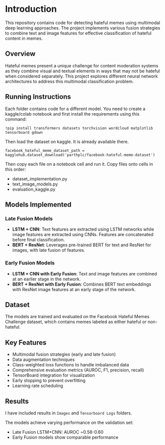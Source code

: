 # Introduction

This repository contains code for detecting hateful memes using multimodal deep learning approaches. The project implements various fusion strategies to combine text and image features for effective classification of hateful content in memes.

## Overview

Hateful memes present a unique challenge for content moderation systems as they combine visual and textual elements in ways that may not be hateful when considered separately. This project explores different neural network architectures to address this multimodal classification problem.

## Running Instructions

Each folder contains code for a different model. You need to create a kaggle/colab notebook and first install the requirements using this command:

```
!pip install transformers datasets torchvision wordcloud matplotlib tensorboard gdown
```
Then load the dataset on kaggle. It is already available there.

```
facebook_hateful_meme_dataset_path = kagglehub.dataset_download('parthplc/facebook-hateful-meme-dataset')
```

Then copy each file on a notebook cell and run it. Copy files onto cells in this order:

- dataset_implementation.py
- text_image_models.py
- evaluation_kaggle.py

## Models Implemented

### Late Fusion Models
- **LSTM + CNN**: Text features are extracted using LSTM networks while image features are extracted using CNNs. Features are concatenated before final classification.
- **BERT + ResNet**: Leverages pre-trained BERT for text and ResNet for images, with late fusion of features.

### Early Fusion Models
- **LSTM + CNN with Early Fusion**: Text and image features are combined at an earlier stage in the network.
- **BERT + ResNet with Early Fusion**: Combines BERT text embeddings with ResNet image features at an early stage of the network.

## Dataset

The models are trained and evaluated on the Facebook Hateful Memes Challenge dataset, which contains memes labeled as either hateful or non-hateful.

## Key Features

- Multimodal fusion strategies (early and late fusion)
- Data augmentation techniques
- Class-weighted loss functions to handle imbalanced data
- Comprehensive evaluation metrics (AUROC, F1, precision, recall)
- TensorBoard integration for visualization
- Early stopping to prevent overfitting
- Learning rate scheduling

## Results


I have included results in `Images` and `Tensorboard Logs` folders.


The models achieve varying performance on the validation set:
- Late Fusion LSTM+CNN: AUROC ~0.58-0.60
- Early Fusion models show comparable performance
